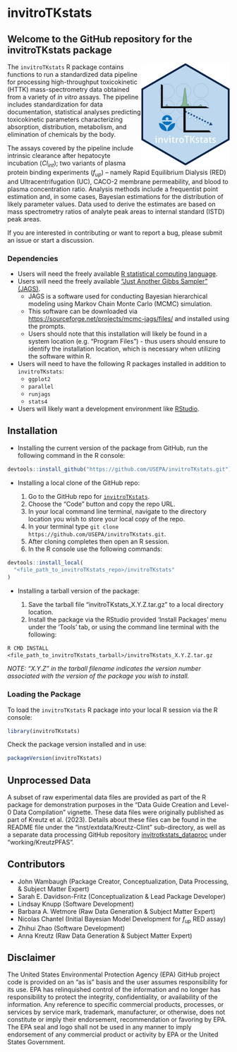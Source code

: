
<!-- README.md is generated from README.Rmd. Please edit that file -->

# invitroTKstats

<!-- badges: start -->

<!-- badges: end -->

## Welcome to the GitHub repository for the invitroTKstats package

<a href="https://github.com/USEPA/invitroTKstats.git"><img src="vignettes/img/invitroTKstats_hex.png" width="200" align="right" /></a>

The `invitroTKstats` R package contains functions to run a standardized
data pipeline for processing high-throughput toxicokinetic (HTTK)
mass-spectrometry data obtained from a variety of *in vitro* assays. The
pipeline includes standardization for data documentation, statistical
analyses predicting toxicokinetic parameters characterizing absorption,
distribution, metabolism, and elimination of chemicals by the body.

The assays covered by the pipeline include intrinsic clearance after
hepatocyte incubation ($Cl_{int}$); two variants of plasma protein
binding experiments ($f_{up}$) – namely Rapid Equilibrium Dialysis (RED)
and Ultracentrifugation (UC), CACO-2 membrane permeability, and blood to
plasma concentration ratio. Analysis methods include a frequentist point
estimation and, in some cases, Bayesian estimations for the distribution
of likely parameter values. Data used to derive the estimates are based
on mass spectrometry ratios of analyte peak areas to internal standard
(ISTD) peak areas.

If you are interested in contributing or want to report a bug, please
submit an issue or start a discussion.

### Dependencies

- Users will need the freely available [R statistical computing
  language](https://www.r-project.org/).
- Users will need the freely available [“Just Another Gibbs Sampler”
  (JAGS)](https://mcmc-jags.sourceforge.io/).
  - JAGS is a software used for conducting Bayesian hierarchical
    modeling using Markov Chain Monte Carlo (MCMC) simulation.
  - This software can be downloaded via
    <https://sourceforge.net/projects/mcmc-jags/files/> and installed
    using the prompts.
  - Users should note that this installation will likely be found in a
    system location (e.g. “Program Files”) - thus users should ensure to
    identify the installation location, which is necessary when
    utilizing the software within R.
- Users will need to have the following R packages installed in addition
  to `invitroTKstats`:
  - `ggplot2`
  - `parallel`
  - `runjags`
  - `stats4`
- Users will likely want a development environment like
  [RStudio](https://www.rstudio.com/products/rstudio/download/).

## Installation

- Installing the current version of the package from GitHub, run the
  following command in the R console:

``` r
devtools::install_github("https://github.com/USEPA/invitroTKstats.git")
```

- Installing a local clone of the GitHub repo:

  1.  Go to the GitHub repo for
      [`invitroTKstats`](https://github.com/USEPA/invitroTKstats.git).
  2.  Choose the “Code” button and copy the repo URL.
  3.  In your local command line terminal, navigate to the directory
      location you wish to store your local copy of the repo.
  4.  In your terminal type
      `git clone https://github.com/USEPA/invitroTKstats.git`.
  5.  After cloning completes then open an R session.
  6.  In the R console use the following commands:

``` r
devtools::install_local(
  "<file_path_to_invitroTKstats_repo>/invitroTKstats"
)
```

- Installing a tarball version of the package:

  1.  Save the tarball file “invitroTKstats_X.Y.Z.tar.gz” to a local
      directory location.
  2.  Install the package via the RStudio provided ‘Install Packages’
      menu under the ‘Tools’ tab, or using the command line terminal
      with the following:

<!-- -->

    R CMD INSTALL <file_path_to_invitroTKstats_tarball>/invitroTKstats_X.Y.Z.tar.gz

*NOTE: “X.Y.Z” in the tarball filename indicates the version number
associated with the version of the package you wish to install.*

### Loading the Package

To load the `invitroTKstats` R package into your local R session via the
R console:

``` r
library(invitroTKstats)
```

Check the package version installed and in use:

``` r
packageVersion(invitroTKstats)
```

## Unprocessed Data

A subset of raw experimental data files are provided as part of the R
package for demonstration purposes in the “Data Guide Creation and
Level-0 Data Compilation” vignette. These data files were originally
published as part of Kreutz et al. (2023). Details about these files can
be found in the README file under the “inst/extdata/Kreutz-Clint”
sub-directory, as well as a separate data processing GitHub repository
[invitrotkstats_dataproc](https://github.com/USEPA/invitrotkstats_dataproc)
under “working/KreutzPFAS”.

## Contributors

- John Wambaugh (Package Creator, Conceptualization, Data Processing, &
  Subject Matter Expert)
- Sarah E. Davidson-Fritz (Conceptualization & Lead Package Developer)
- Lindsay Knupp (Software Development)
- Barbara A. Wetmore (Raw Data Generation & Subject Matter Expert)
- Nicolas Chantel (Initial Bayesian Model Development for $f_{up}$ RED
  assay)
- Zhihui Zhao (Software Development)
- Anna Kreutz (Raw Data Generation & Subject Matter Expert)

## Disclaimer

The United States Environmental Protection Agency (EPA) GitHub project
code is provided on an “as is” basis and the user assumes responsibility
for its use. EPA has relinquished control of the information and no
longer has responsibility to protect the integrity, confidentiality, or
availability of the information. Any reference to specific commercial
products, processes, or services by service mark, trademark,
manufacturer, or otherwise, does not constitute or imply their
endorsement, recommendation or favoring by EPA. The EPA seal and logo
shall not be used in any manner to imply endorsement of any commercial
product or activity by EPA or the United States Government.
